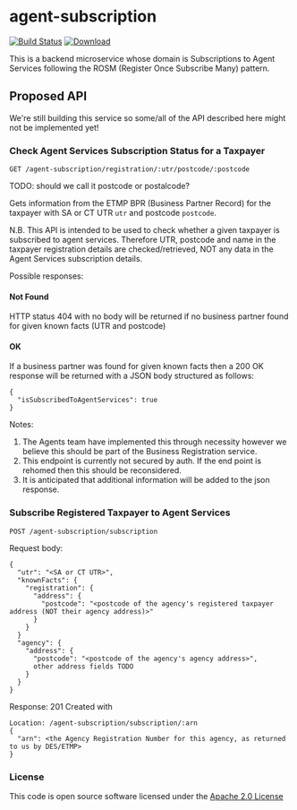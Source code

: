 # agent-subscription

[![Build Status](https://travis-ci.org/hmrc/agent-subscription.svg)](https://travis-ci.org/hmrc/agent-subscription) [ ![Download](https://api.bintray.com/packages/hmrc/releases/agent-subscription/images/download.svg) ](https://bintray.com/hmrc/releases/agent-subscription/_latestVersion)

This is a backend microservice whose domain is Subscriptions to Agent Services 
following the ROSM (Register Once Subscribe Many) pattern.

## Proposed API

We're still building this service so some/all of the API described here might not be implemented yet!

### Check Agent Services Subscription Status for a Taxpayer

    GET /agent-subscription/registration/:utr/postcode/:postcode

TODO: should we call it postcode or postalcode?

Gets information from the ETMP BPR (Business Partner Record) for the taxpayer with SA or CT UTR `utr` and postcode `postcode`.

N.B. This API is intended to be used to check whether a given taxpayer is subscribed to agent services. 
Therefore UTR, postcode and name in the taxpayer registration details are checked/retrieved, NOT any data in the Agent Services subscription details. 

Possible responses:

#### Not Found

HTTP status 404 with no body will be returned if no business partner found for given known facts (UTR and postcode)

#### OK

If a business partner was found for given known facts then a 200 OK response will be returned with a JSON body structured as follows:

    {
      "isSubscribedToAgentServices": true
    }
    
Notes: 
1. The Agents team have implemented this through necessity however we believe this should be part of the Business Registration service.    
2. This endpoint is currently not secured by auth. If the end point is rehomed then this should be reconsidered.
3. It is anticipated that additional information will be added to the json response.


### Subscribe Registered Taxpayer to Agent Services

    POST /agent-subscription/subscription
    
Request body:

    {
      "utr": "<SA or CT UTR>",
      "knownFacts": {
        "registration": {
          "address": {
            "postcode": "<postcode of the agency's registered taxpayer address (NOT their agency address)>"
          }
        }
      }
      "agency": {
        "address": {
          "postcode": "<postcode of the agency's agency address>",
          other address fields TODO
        }
      }
    }

Response: 201 Created with

    Location: /agent-subscription/subscription/:arn
    {
      "arn": <the Agency Registration Number for this agency, as returned to us by DES/ETMP>
    }

### License


This code is open source software licensed under the [Apache 2.0 License]("http://www.apache.org/licenses/LICENSE-2.0.html")
